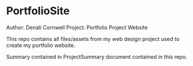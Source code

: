 # PortfolioSite
Author: Denali Cornwell
Project: Portfolio Project Website

This repo contains all files/assets from my web design project used to create my portfolio website.

Summary contained in ProjectSummary document contained in this repo.
